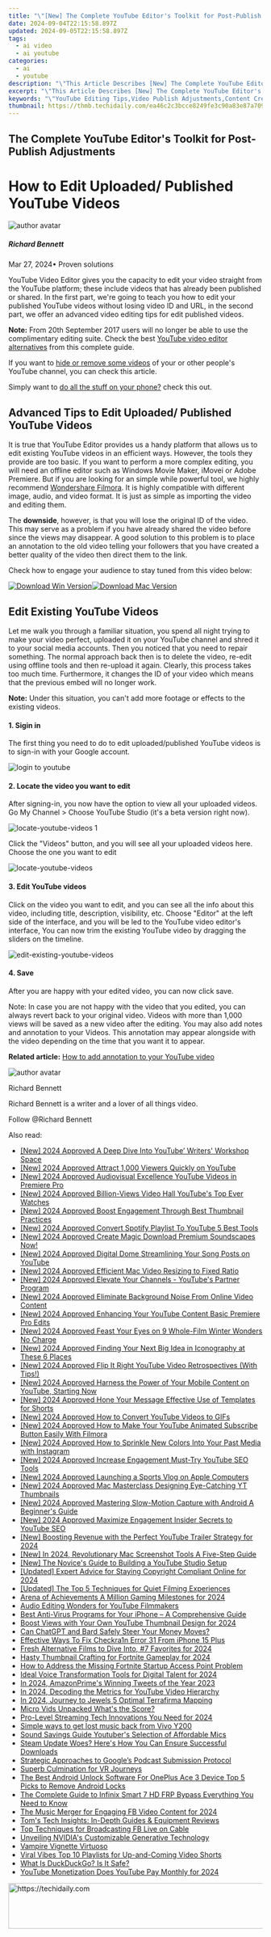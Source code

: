 ```yaml
---
title: "\"[New] The Complete YouTube Editor's Toolkit for Post-Publish Adjustments\""
date: 2024-09-04T22:15:58.897Z
updated: 2024-09-05T22:15:58.897Z
tags:
  - ai video
  - ai youtube
categories:
  - ai
  - youtube
description: "\"This Article Describes [New] The Complete YouTube Editor's Toolkit for Post-Publish Adjustments\""
excerpt: "\"This Article Describes [New] The Complete YouTube Editor's Toolkit for Post-Publish Adjustments\""
keywords: "\"YouTube Editing Tips,Video Publish Adjustments,Content Creator Tools,Media Editing Software,Pre-Upload Plugin Use,Post-Publish Effects,Editor's Toolkit Guide\""
thumbnail: https://thmb.techidaily.com/ea46c2c3bcce8249fe3c90a83e87a709d2898868b39864edef92685020cbb6c9.png
---
```


## The Complete YouTube Editor's Toolkit for Post-Publish Adjustments

# How to Edit Uploaded/ Published YouTube Videos

![author avatar](https://images.wondershare.com/filmora/article-images/richard-bennett.jpg)

##### Richard Bennett

 Mar 27, 2024• Proven solutions

YouTube Video Editor gives you the capacity to edit your video straight from the YouTube platform; these include videos that has already been published or shared. In the first part, we're going to teach you how to edit your published YouTube videos without losing video ID and URL, in the second part, we offer an advanced video editing tips for edit published videos.

**Note:** From 20th September 2017 users will no longer be able to use the complimentary editing suite. Check the best [YouTube video editor alternatives](https://tools.techidaily.com/wondershare/filmora/download/) from this complete guide.

If you want to [hide or remove some videos](https://tools.techidaily.com/wondershare/filmora/download/) of your or other people's YouTube channel, you can check this article.

Simply want to [do all the stuff on your phone?](https://tools.techidaily.com/wondershare/filmora/download/) check this out.

## Advanced Tips to Edit Uploaded/ Published YouTube Videos

It is true that YouTube Editor provides us a handy platform that allows us to edit existing YouTube videos in an efficient ways. However, the tools they provide are too basic. If you want to perform a more complex editing, you will need an offline editor such as Windows Movie Maker, iMovei or Adobe Premiere. But if you are looking for an simple while powerful tool, we highly recommend [Wondershare Filmora](https://tools.techidaily.com/wondershare/filmora/download/). It is highly compatible with different image, audio, and video format. It is just as simple as importing the video and editing them.

The **downside**, however, is that you will lose the original ID of the video. This may serve as a problem if you have already shared the video before since the views may disappear. A good solution to this problem is to place an annotation to the old video telling your followers that you have created a better quality of the video then direct them to the link.

Check how to engage your audience to stay tuned from this video below:

[![Download Win Version](https://images.wondershare.com/filmora/guide/download-btn-win.jpg)](https://tools.techidaily.com/wondershare/filmora/download/)[![Download Mac Version](https://images.wondershare.com/filmora/guide/download-btn-mac.jpg)](https://tools.techidaily.com/wondershare/filmora/download/)

## Edit Existing YouTube Videos

Let me walk you through a familiar situation, you spend all night trying to make your video perfect, uploaded it on your YouTube channel and shred it to your social media accounts. Then you noticed that you need to repair something. The normal approach back then is to delete the video, re-edit using offline tools and then re-upload it again. Clearly, this process takes too much time. Furthermore, it changes the ID of your video which means that the previous embed will no longer work.

**Note:** Under this situation, you can't add more footage or effects to the existing videos.

#### 1\. Sigin in

The first thing you need to do to edit uploaded/published YouTube videos is to sign-in with your Google account.

![login to youtube](https://images.wondershare.com/filmora/article-images/sign-in-to-youtube.jpg)

#### 2\. Locate the video you want to edit

After signing-in, you now have the option to view all your uploaded videos. Go My Channel > Choose YouTube Studio (it's a beta version right now).

![locate-youtube-videos 1](https://images.wondershare.com/filmora/article-images/locate-youtube-videos-1.jpg)

Click the "Videos" button, and you will see all your uploaded videos here. Choose the one you want to edit

![locate-youtube-videos](https://images.wondershare.com/filmora/article-images/locate-youtube-videos-2.jpg)

#### 3\. Edit YouTube videos

Click on the video you want to edit, and you can see all the info about this video, including title, description, visibility, etc. Choose "Editor" at the left side of the interface, and you will be led to the YouTube video editor's interface, You can now trim the existing YouTube video by dragging the sliders on the timeline.

![edit-existing-youtube-videos](https://images.wondershare.com/filmora/article-images/edit-existing-youtube-videos-1.jpg)

#### 4\. Save

After you are happy with your edited video, you can now click save.

Note: In case you are not happy with the video that you edited, you can always revert back to your original video. Videos with more than 1,000 views will be saved as a new video after the editing. You may also add notes and annotation to your Videos. This annotation may appear alongside with the video depending on the time that you want it to appear.

**Related article:** [How to add annotation to your YouTube video](https://tools.techidaily.com/wondershare/filmora/download/)

![author avatar](https://images.wondershare.com/filmora/article-images/richard-bennett.jpg)

Richard Bennett

Richard Bennett is a writer and a lover of all things video.

Follow @Richard Bennett


<ins class="adsbygoogle"
     style="display:block"
     data-ad-format="autorelaxed"
     data-ad-client="ca-pub-7571918770474297"
     data-ad-slot="1223367746"></ins>



<ins class="adsbygoogle"
     style="display:block"
     data-ad-client="ca-pub-7571918770474297"
     data-ad-slot="8358498916"
     data-ad-format="auto"
     data-full-width-responsive="true"></ins>

<span class="atpl-alsoreadstyle">Also read:</span>
<div><ul>
<li><a href="https://youtube-webster.techidaily.com/024-approved-a-deep-dive-into-youtube-writers-workshop-space/"><u>[New] 2024 Approved  A Deep Dive Into YouTube’ Writers' Workshop Space</u></a></li>
<li><a href="https://youtube-webster.techidaily.com/024-approved-attract-1000-viewers-quickly-on-youtube/"><u>[New] 2024 Approved  Attract 1,000 Viewers Quickly on YouTube</u></a></li>
<li><a href="https://youtube-webster.techidaily.com/024-approved-audiovisual-excellence-youtube-videos-in-premiere-pro/"><u>[New] 2024 Approved  Audiovisual Excellence  YouTube Videos in Premiere Pro</u></a></li>
<li><a href="https://youtube-webster.techidaily.com/024-approved-billion-views-video-hall-youtubes-top-ever-watches/"><u>[New] 2024 Approved  Billion-Views Video Hall  YouTube's Top Ever Watches</u></a></li>
<li><a href="https://youtube-webster.techidaily.com/024-approved-boost-engagement-through-best-thumbnail-practices/"><u>[New] 2024 Approved  Boost Engagement Through Best Thumbnail Practices</u></a></li>
<li><a href="https://youtube-webster.techidaily.com/024-approved-convert-spotify-playlist-to-youtube-5-best-tools/"><u>[New] 2024 Approved  Convert Spotify Playlist To YouTube  5 Best Tools</u></a></li>
<li><a href="https://youtube-webster.techidaily.com/024-approved-create-magic-download-premium-soundscapes-now/"><u>[New] 2024 Approved  Create Magic  Download Premium Soundscapes Now!</u></a></li>
<li><a href="https://youtube-webster.techidaily.com/024-approved-digital-dome-streamlining-your-song-posts-on-youtube/"><u>[New] 2024 Approved  Digital Dome  Streamlining Your Song Posts on YouTube</u></a></li>
<li><a href="https://youtube-webster.techidaily.com/024-approved-efficient-mac-video-resizing-to-fixed-ratio/"><u>[New] 2024 Approved  Efficient Mac Video Resizing to Fixed Ratio</u></a></li>
<li><a href="https://youtube-webster.techidaily.com/024-approved-elevate-your-channels-youtubes-partner-program/"><u>[New] 2024 Approved  Elevate Your Channels - YouTube's Partner Program</u></a></li>
<li><a href="https://youtube-webster.techidaily.com/024-approved-eliminate-background-noise-from-online-video-content/"><u>[New] 2024 Approved  Eliminate Background Noise From Online Video Content</u></a></li>
<li><a href="https://youtube-webster.techidaily.com/024-approved-enhancing-your-youtube-content-basic-premiere-pro-edits/"><u>[New] 2024 Approved  Enhancing Your YouTube Content  Basic Premiere Pro Edits</u></a></li>
<li><a href="https://youtube-webster.techidaily.com/024-approved-feast-your-eyes-on-9-whole-film-winter-wonders-no-charge/"><u>[New] 2024 Approved  Feast Your Eyes on 9 Whole-Film Winter Wonders  No Charge</u></a></li>
<li><a href="https://youtube-webster.techidaily.com/024-approved-finding-your-next-big-idea-in-iconography-at-these-6-places/"><u>[New] 2024 Approved  Finding Your Next Big Idea in Iconography at These 6 Places</u></a></li>
<li><a href="https://youtube-webster.techidaily.com/024-approved-flip-it-right-youtube-video-retrospectives-with-tips/"><u>[New] 2024 Approved  Flip It Right  YouTube Video Retrospectives (With Tips!)</u></a></li>
<li><a href="https://youtube-webster.techidaily.com/024-approved-harness-the-power-of-your-mobile-content-on-youtube-starting-now/"><u>[New] 2024 Approved  Harness the Power of Your Mobile Content on YouTube, Starting Now</u></a></li>
<li><a href="https://youtube-webster.techidaily.com/024-approved-hone-your-message-effective-use-of-templates-for-shorts/"><u>[New] 2024 Approved  Hone Your Message  Effective Use of Templates for Shorts</u></a></li>
<li><a href="https://youtube-webster.techidaily.com/024-approved-how-to-convert-youtube-videos-to-gifs/"><u>[New] 2024 Approved  How to Convert YouTube Videos to GIFs</u></a></li>
<li><a href="https://youtube-webster.techidaily.com/024-approved-how-to-make-your-youtube-animated-subscribe-button-easily-with-filmora/"><u>[New] 2024 Approved  How to Make Your YouTube Animated Subscribe Button Easily With Filmora</u></a></li>
<li><a href="https://instagram-clips.techidaily.com/new-2024-approved-how-to-sprinkle-new-colors-into-your-past-media-with-instagram/"><u>[New] 2024 Approved  How to Sprinkle New Colors Into Your Past Media with Instagram</u></a></li>
<li><a href="https://youtube-webster.techidaily.com/024-approved-increase-engagement-must-try-youtube-seo-tools/"><u>[New] 2024 Approved  Increase Engagement  Must-Try YouTube SEO Tools</u></a></li>
<li><a href="https://youtube-webster.techidaily.com/024-approved-launching-a-sports-vlog-on-apple-computers/"><u>[New] 2024 Approved  Launching a Sports Vlog on Apple Computers</u></a></li>
<li><a href="https://youtube-webster.techidaily.com/024-approved-mac-masterclass-designing-eye-catching-yt-thumbnails/"><u>[New] 2024 Approved  Mac Masterclass  Designing Eye-Catching YT Thumbnails</u></a></li>
<li><a href="https://article-knowledge.techidaily.com/new-2024-approved-mastering-slow-motion-capture-with-android-a-beginners-guide/"><u>[New] 2024 Approved  Mastering Slow-Motion Capture with Android  A Beginner's Guide</u></a></li>
<li><a href="https://youtube-webster.techidaily.com/024-approved-maximize-engagement-insider-secrets-to-youtube-seo/"><u>[New] 2024 Approved  Maximize Engagement  Insider Secrets to YouTube SEO</u></a></li>
<li><a href="https://youtube-lab.techidaily.com/oosting-revenue-with-the-perfect-youtube-trailer-strategy-for-2024/"><u>[New] Boosting Revenue with the Perfect YouTube Trailer Strategy for 2024</u></a></li>
<li><a href="https://screen-video-capture.techidaily.com/new-in-2024-revolutionary-mac-screenshot-tools-a-five-step-guide/"><u>[New] In 2024, Revolutionary Mac Screenshot Tools  A Five-Step Guide</u></a></li>
<li><a href="https://facebook-video-footage.techidaily.com/new-the-novices-guide-to-building-a-youtube-studio-setup/"><u>[New] The Novice's Guide to Building a YouTube Studio Setup</u></a></li>
<li><a href="https://youtube-zero.techidaily.com/ed-expert-advice-for-staying-copyright-compliant-online-for-2024/"><u>[Updated] Expert Advice for Staying Copyright Compliant Online for 2024</u></a></li>
<li><a href="https://on-screen-recording.techidaily.com/updated-the-top-5-techniques-for-quiet-filming-experiences/"><u>[Updated] The Top 5 Techniques for Quiet Filming Experiences</u></a></li>
<li><a href="https://youtube-webster.techidaily.com/-of-achievements-a-million-gaming-milestones-for-2024/"><u>Arena of Achievements  A Million Gaming Milestones for 2024</u></a></li>
<li><a href="https://youtube-webster.techidaily.com/-editing-wonders-for-youtube-filmmakers/"><u>Audio Editing Wonders for YouTube Filmmakers</u></a></li>
<li><a href="https://buynow-tips.techidaily.com/best-anti-virus-programs-for-your-iphone-a-comprehensive-guide/"><u>Best Anti-Virus Programs for Your iPhone – A Comprehensive Guide</u></a></li>
<li><a href="https://youtube-webster.techidaily.com/-views-with-your-own-youtube-thumbnail-design-for-2024/"><u>Boost Views with Your Own YouTube Thumbnail Design for 2024</u></a></li>
<li><a href="https://tech-haven.techidaily.com/can-chatgpt-and-bard-safely-steer-your-money-moves/"><u>Can ChatGPT and Bard Safely Steer Your Money Moves?</u></a></li>
<li><a href="https://activate-lock.techidaily.com/effective-ways-to-fix-checkra1n-error-31-from-iphone-15-plus-by-drfone-ios/"><u>Effective Ways To Fix Checkra1n Error 31 From iPhone 15 Plus</u></a></li>
<li><a href="https://youtube-webster.techidaily.com/-alternative-films-to-dive-into-7-favorites-for-2024/"><u>Fresh Alternative Films to Dive Into, #7 Favorites for 2024</u></a></li>
<li><a href="https://youtube-webster.techidaily.com/-thumbnail-crafting-for-fortnite-gameplay-for-2024/"><u>Hasty Thumbnail Crafting for Fortnite Gameplay for 2024</u></a></li>
<li><a href="https://win-answers.techidaily.com/how-to-address-the-missing-fortnite-startup-access-point-problem/"><u>How to Address the Missing Fortnite Startup Access Point Problem</u></a></li>
<li><a href="https://youtube-webster.techidaily.com/-voice-transformation-tools-for-digital-talent-for-2024/"><u>Ideal Voice Transformation Tools for Digital Talent for 2024</u></a></li>
<li><a href="https://twitter-videos.techidaily.com/in-2024-amazonprimes-winning-tweets-of-the-year-2023/"><u>In 2024, AmazonPrime's Winning Tweets of the Year 2023</u></a></li>
<li><a href="https://youtube-videos.techidaily.com/in-2024-decoding-the-metrics-for-youtube-video-hierarchy/"><u>In 2024, Decoding the Metrics for YouTube Video Hierarchy</u></a></li>
<li><a href="https://screen-video-capture.techidaily.com/in-2024-journey-to-jewels-5-optimal-terrafirma-mapping/"><u>In 2024, Journey to Jewels  5 Optimal Terrafirma Mapping</u></a></li>
<li><a href="https://youtube-webster.techidaily.com/-vids-unpacked-whats-the-score/"><u>Micro Vids Unpacked  What's the Score?</u></a></li>
<li><a href="https://extra-support.techidaily.com/pro-level-streaming-tech-innovations-you-need-for-2024/"><u>Pro-Level Streaming Tech Innovations You Need for 2024</u></a></li>
<li><a href="https://techidaily.com/simple-ways-to-get-lost-music-back-from-vivo-y200-by-fonelab-android-recover-music/"><u>Simple ways to get lost music back from Vivo Y200</u></a></li>
<li><a href="https://youtube-webster.techidaily.com/-savings-guide-youtubers-selection-of-affordable-mics/"><u>Sound Savings Guide  Youtuber's Selection of Affordable Mics</u></a></li>
<li><a href="https://win-howtos.techidaily.com/steam-update-woes-heres-how-you-can-ensure-successful-downloads/"><u>Steam Update Woes? Here's How You Can Ensure Successful Downloads</u></a></li>
<li><a href="https://fox-links.techidaily.com/strategic-approaches-to-googles-podcast-submission-protocol/"><u>Strategic Approaches to Google’s Podcast Submission Protocol</u></a></li>
<li><a href="https://fox-access.techidaily.com/superb-culmination-for-vr-journeys/"><u>Superb Culmination for VR Journeys</u></a></li>
<li><a href="https://sim-unlock.techidaily.com/the-best-android-unlock-software-for-oneplus-ace-3-device-top-5-picks-to-remove-android-locks-by-drfone-android/"><u>The Best Android Unlock Software For OnePlus Ace 3 Device Top 5 Picks to Remove Android Locks</u></a></li>
<li><a href="https://bypass-frp.techidaily.com/the-complete-guide-to-infinix-smart-7-hd-frp-bypass-everything-you-need-to-know-by-drfone-android/"><u>The Complete Guide to Infinix Smart 7 HD FRP Bypass Everything You Need to Know</u></a></li>
<li><a href="https://facebook-video-files.techidaily.com/the-music-merger-for-engaging-fb-video-content-for-2024/"><u>The Music Merger for Engaging FB Video Content for 2024</u></a></li>
<li><a href="https://hardware-tips.techidaily.com/toms-tech-insights-in-depth-guides-and-equipment-reviews/"><u>Tom's Tech Insights: In-Depth Guides & Equipment Reviews</u></a></li>
<li><a href="https://facebook-video-content.techidaily.com/top-techniques-for-broadcasting-fb-live-on-cable/"><u>Top Techniques for Broadcasting FB Live on Cable</u></a></li>
<li><a href="https://tech-hub.techidaily.com/unveiling-nvidias-customizable-generative-technology/"><u>Unveiling NVIDIA's Customizable Generative Technology</u></a></li>
<li><a href="https://extra-hints.techidaily.com/vampire-vignette-virtuoso/"><u>Vampire Vignette Virtuoso</u></a></li>
<li><a href="https://youtube-webster.techidaily.com/-vibes-top-10-playlists-for-up-and-coming-video-shorts/"><u>Viral Vibes  Top 10 Playlists for Up-and-Coming Video Shorts</u></a></li>
<li><a href="https://tech-recovery.techidaily.com/what-is-duckduckgo-is-it-safe/"><u>What Is DuckDuckGo? Is It Safe?</u></a></li>
<li><a href="https://youtube-video-recordings.techidaily.com/youtube-monetization-does-youtube-pay-monthly-for-2024/"><u>YouTube Monetization  Does YouTube Pay Monthly for 2024</u></a></li>
</ul></div>

<!-- affiliate ads begin -->
<a href="https://appsumo.8odi.net/c/5597632/2100534/7443" target="_top" id="2100534">
  <img src="//a.impactradius-go.com/display-ad/7443-2100534" border="0" alt="https://techidaily.com" width="728" height="90"/>
</a>
<img height="0" width="0" src="https://appsumo.8odi.net/i/5597632/2100534/7443" style="position:absolute;visibility:hidden;" border="0" />
<!-- affiliate ads end -->